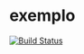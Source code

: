 # exemplo
[![Build Status](https://travis-ci.org/DiogoPontes/exemplo.svg?branch=master)](https://travis-ci.org/DiogoPontes/exemplo)
